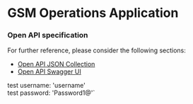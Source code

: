 # GSM Operations Application

### Open API specification

For further reference, please consider the following sections:

* [Open API JSON Collection](http://localhost:8080/gsm-ms/api-docs)
* [Open API Swagger UI](http://localhost:8080/gsm-ms/swagger-ui)

test username: 'username'\
test password: 'Password1@'`